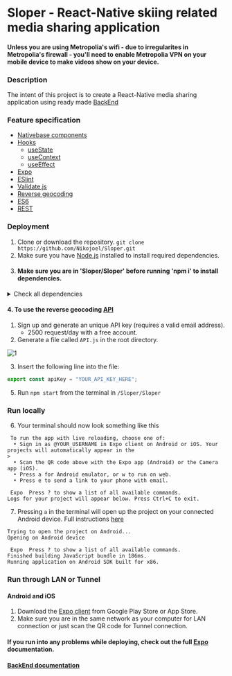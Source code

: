# Sloper - React-Native skiing related media sharing application
#### Unless you are using Metropolia's wifi - due to irregularites in Metropolia's firewall - you'll need to enable Metropolia VPN on your mobile device to make videos show on your device.
### Description
The intent of this project is to create a React-Native media sharing application using ready made [BackEnd](http://media.mw.metropolia.fi/wbma/docs/)
### Feature specification
* [Nativebase components](https://docs.nativebase.io/Components.html#Components)
* [Hooks](https://reactjs.org/docs/hooks-reference.html)
    * [useState](https://reactjs.org/docs/hooks-state.html)
    * [useContext](https://reactjs.org/docs/hooks-reference.html#usecontext)
    * [useEffect](https://reactjs.org/docs/hooks-reference.html#useeffect)
* [Expo](https://expo.io/learn)
* [ESlint](https://eslint.org/)
* [Validate.js](http://validatejs.org/)
* [Reverse geocoding](https://opencagedata.com/)
* [ES6](http://es6-features.org/#Constants)
* [REST](https://en.wikipedia.org/wiki/Representational_state_transfer)
### Deployment
1. Clone or download the repository.
`git clone https://github.com/Nikojoel/Sloper.git`
2. Make sure you have [Node.js](https://nodejs.org/en/) installed to install required dependencies.
3. #### Make sure you are in 'Sloper/Sloper' before running 'npm i' to install dependencies.

<details>
  <summary>Check all dependencies</summary>
 
- react-native-community/masked-view
- react-native-community/slider
- expo
    - av
    - constants
    - image-picker
    - permissions
 - link
 - validate.js
 - native-base
 - react-dom
 - react-native
    - elements
    - exif
    - gesture-handler
    - maps
    - reanimated
    - safe-area-context
    - screens
    - star-rating
    - web
 - react-navigation
    - stack
    - tabs
</details>

#### 4. To use the reverse geocoding [API](https://opencagedata.com/api)
1. Sign up and generate an unique API key (requires a valid email address).
   - 2500 request/day with a free account.
2. Generate a file called `API.js` in the root directory.

![1](https://user-images.githubusercontent.com/45162563/76014211-e5ab7500-5f21-11ea-8657-1a8dd53b243a.png)

3. Insert the following line into the file:
```JavaScript
export const apiKey = "YOUR_API_KEY_HERE";
```
5. Run `npm start` from the terminal in `/Sloper/Sloper`

### Run locally

6. Your terminal should now look something like this

```
 To run the app with live reloading, choose one of:
  • Sign in as @YOUR_USERNAME in Expo client on Android or iOS. Your projects will automatically appear in the
>
  • Scan the QR code above with the Expo app (Android) or the Camera app (iOS).
  • Press a for Android emulator, or w to run on web.
  • Press e to send a link to your phone with email.

 Expo  Press ? to show a list of all available commands.
Logs for your project will appear below. Press Ctrl+C to exit.
```

7. Pressing `a` in the terminal will open up the project on your connected Android device. Full instructions [here](https://developer.android.com/training/basics/firstapp/running-app)
```
Trying to open the project on Android...
Opening on Android device

 Expo  Press ? to show a list of all available commands.
Finished building JavaScript bundle in 186ms.
Running application on Android SDK built for x86.
```

### Run through LAN or Tunnel
#### Android and iOS
1. Download the [Expo client](https://expo.io/tools) from Google Play Store or App Store.
2. Make sure you are in the same network as your computer for LAN connection or just scan the QR code for Tunnel connection.
#### If you run into any problems while deploying, check out the full [Expo](https://expo.io/learn) documentation.
#### [BackEnd documentation](http://media.mw.metropolia.fi/wbma/docs/)
